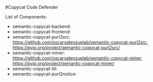 #Copycat Code Defender

List of Components:
* semantic-copycat-backend:
* semantic-copycat-frontend:
* semantic-copycat-purl2src: https://github.com/oscarvalenzuelab/semantic-copycat-purl2src, https://pypi.org/project/semantic-copycat-purl2src/
* semantic-copycat-miner: https://github.com/oscarvalenzuelab/semantic-copycat-miner, https://pypi.org/project/semantic-copycat-miner/
* semantic-copycat-lili: 
* semantic-copycat-purl2notice: 
